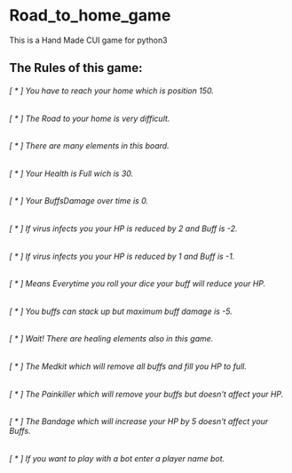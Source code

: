 # Road_to_home_game
This is a Hand Made CUI game for python3

## The Rules of this game:  
###### [ * ] You have to reach your home which is position 150.  
###### [ * ] The Road to your home is very difficult.  
###### [ * ] There are many elements in this board.  
###### [ * ] Your Health is Full wich is 30.  
###### [ * ] Your BuffsDamage over time is 0.  
###### [ * ] If virus infects you your HP is reduced by 2 and Buff is -2.  
###### [ * ] If virus infects you your HP is reduced by 1 and Buff is -1.  
###### [ * ] Means Everytime you roll your dice your buff will reduce your HP.  
###### [ * ] You buffs can stack up but maximum buff damage is -5.  
###### [ * ] Wait! There are healing elements also in this game.  
###### [ * ] The Medkit which will remove all buffs and fill you HP to full.  
###### [ * ] The Painkiller which will remove your buffs but doesn't affect your HP.  
###### [ * ] The Bandage which will increase your HP by 5 doesn't affect your Buffs.  
###### [ * ] If you want to play with a bot enter a player name bot.  
